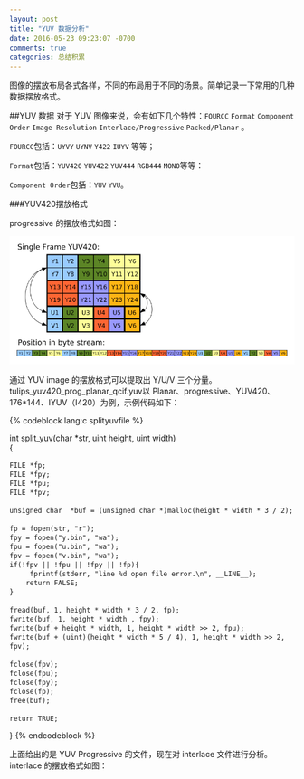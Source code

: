 ```yaml
---
layout: post
title: "YUV 数据分析"
date: 2016-05-23 09:23:07 -0700
comments: true
categories: 总结积累 
---
```


图像的摆放布局各式各样，不同的布局用于不同的场景。简单记录一下常用的几种数据摆放格式。
<!--more-->

##YUV 数据
对于 YUV 图像来说，会有如下几个特性：`FOURCC` `Format` `Component Order` `Image Resolution` `Interlace/Progressive` `Packed/Planar` 。

`FOURCC`包括：`UYVY` `UYNV` `Y422` `IUYV` 等等；

`Format`包括：`YUV420` `YUV422` `YUV444` `RGB444` `MONO`等等：
 
`Component Order`包括：`YUV` `YVU`。


###YUV420摆放格式

progressive 的摆放格式如图：

<img src="/images/datalayout/Yuv420.png">

通过 YUV image 的摆放格式可以提取出 Y/U/V 三个分量。tulips_yuv420_prog_planar_qcif.yuv以 Planar、progressive、YUV420、176*144、IYUV（I420）为例，示例代码如下：

{% codeblock lang:c  splityuvfile %}

int split_yuv(char *str, uint height, uint width)                                                                                                                                
{

    FILE *fp;  
    FILE *fpy;
    FILE *fpu;
    FILE *fpv;
 
    unsigned char  *buf = (unsigned char *)malloc(height * width * 3 / 2);
 
    fp = fopen(str, "r");
    fpy = fopen("y.bin", "wa");
    fpu = fopen("u.bin", "wa");
    fpv = fopen("v.bin", "wa");
    if(!fpv || !fpu || !fpy || !fp){
         fprintf(stderr, "line %d open file error.\n", __LINE__);
        return FALSE;
    }
 
    fread(buf, 1, height * width * 3 / 2, fp);
    fwrite(buf, 1, height * width , fpy);
    fwrite(buf + height * width, 1, height * width >> 2, fpu);
    fwrite(buf + (uint)(height * width * 5 / 4), 1, height * width >> 2, fpv);
 
    fclose(fpv);
    fclose(fpu);
    fclose(fpy);
    fclose(fp);
    free(buf);
   
    return TRUE;
}
{% endcodeblock %}

上面给出的是 YUV Progressive 的文件，现在对 interlace 文件进行分析。
interlace 的摆放格式如图：

